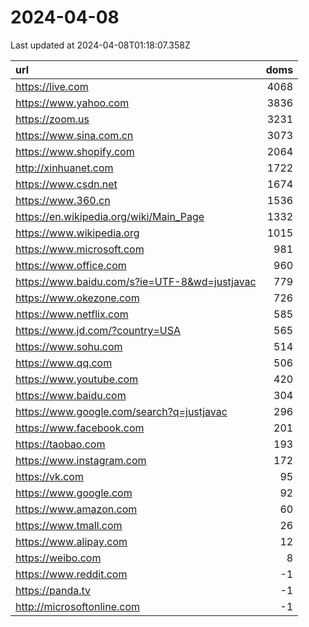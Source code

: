 # 2024-04-08

<!-- BEGIN -->
Last updated at 2024-04-08T01:18:07.358Z

url | doms
:- | -:
https://live.com | 4068
https://www.yahoo.com | 3836
https://zoom.us | 3231
https://www.sina.com.cn | 3073
https://www.shopify.com | 2064
http://xinhuanet.com | 1722
https://www.csdn.net | 1674
https://www.360.cn | 1536
https://en.wikipedia.org/wiki/Main_Page | 1332
https://www.wikipedia.org | 1015
https://www.microsoft.com | 981
https://www.office.com | 960
https://www.baidu.com/s?ie=UTF-8&wd=justjavac | 779
https://www.okezone.com | 726
https://www.netflix.com | 585
https://www.jd.com/?country=USA | 565
https://www.sohu.com | 514
https://www.qq.com | 506
https://www.youtube.com | 420
https://www.baidu.com | 304
https://www.google.com/search?q=justjavac | 296
https://www.facebook.com | 201
https://taobao.com | 193
https://www.instagram.com | 172
https://vk.com | 95
https://www.google.com | 92
https://www.amazon.com | 60
https://www.tmall.com | 26
https://www.alipay.com | 12
https://weibo.com | 8
https://www.reddit.com | -1
https://panda.tv | -1
http://microsoftonline.com | -1
<!-- END -->
